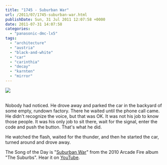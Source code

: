 ```yaml
---
title: "1745 - Suburban War"
url: /2011/07/1745-suburban-war.html
publishDate: Sun, 31 Jul 2011 12:07:58 +0000
date: 2011-07-31 14:07:58
categories: 
  - "panasonic-dmc-lx5"
tags: 
  - "architecture"
  - "austria"
  - "black-and-white"
  - "car"
  - "carinthia"
  - "decay"
  - "karnten"
  - "mirror"
---
```

<div class="container">
<div class="center"><a target="_blank" href="https://d25zfm9zpd7gm5.cloudfront.net/1200x1200/2011/20110730_121259_ps.jpg"><img src="https://d25zfm9zpd7gm5.cloudfront.net/0600x0600/2011/20110730_121259_ps.jpg" /></a></div>
</div>
<br />

Nobody had noticed. He drove away and parked the car in the backyard of some empty, rundown factory. There he waited until the phone call came. He didn't recognize the voice, but that was OK. It was not his job to know those people. It was his only job to sit there, wait for the signal, enter the code and push the button. That's what he did.

 He watched the flash, waited for the thunder, and then he started the car, turned around and drove away.

The Song of the Day is "<a href="http://www.lyricsmode.com/lyrics/a/arcade_fire/suburban_war.html" target="_blank">Suburban War</a>" from the 2010 Arcade Fire album "The Suburbs". Hear it on <a href="http://www.youtube.com/watch?v=cNdqoQWz34E" target="_blank">YouTube</a>.
